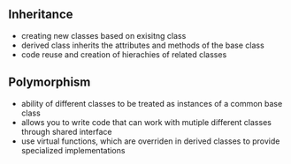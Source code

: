 ## Inheritance 
- creating new classes based on exisitng class
- derived class inherits the attributes and methods of the base class
- code reuse and creation of hierachies of related classes 

## Polymorphism 
- ability of different classes to be treated as instances of a common base class
- allows you to write code that can work with mutiple different classes through shared interface 
- use virtual functions, which are overriden in derived classes to provide specialized implementations 
